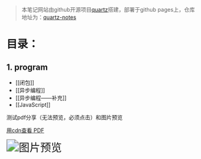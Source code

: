 > 本笔记网站由github开源项目[quartz](https://github.com/jackyzha0/quartz)搭建，部署于github pages上，仓库地址为：[quartz-notes](https://github.com/cherry384719/quartz-notes)

# 目录：
## 1. program
- [[闭包]]
- [[异步编程]]
- [[异步编程——补充]]
- [[JavaScript]]



测试pdf分享（无法预览，必须点击）和图片预览

[用cdn查看 PDF](https://cdn.742389.xyz/pdf/7.4在印度找路.pdf)





<img src="https://cdn.742389.xyz/photos/iShot3.png" alt="图片预览" style="zoom:200%;" />
